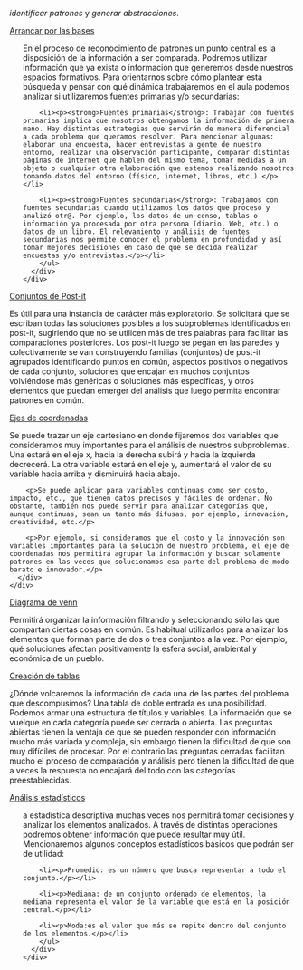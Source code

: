  _identificar patrones_ y _generar abstracciones_.

<div class="panel-group" id="accordion">
  <div class="panel panel-default" style="width: 100%;">
    <div class="panel-heading">
      <a data-toggle="collapse" data-parent="#accordion" href="#collapseOne">
        Arrancar por las bases
      </a>
    </div>
    <div id="collapseOne" class="panel-collapse collapse">
      <div class="panel-body">
        <ul><p>En el proceso de reconocimiento de patrones un punto central es la disposición de la información a ser comparada. Podremos utilizar información que ya exista o información que generemos desde nuestros espacios formativos. Para orientarnos sobre cómo plantear esta búsqueda y pensar con qué dinámica trabajaremos en el aula podemos analizar si utilizaremos fuentes primarias y/o secundarias:</p>
        
        <li><p><strong>Fuentes primarias</strong>: Trabajar con fuentes primarias implica que nosotros obtengamos la información de primera mano. Hay distintas estrategias que servirán de manera diferencial a cada problema que queramos resolver. Para mencionar algunas: elaborar una encuesta, hacer entrevistas a gente de nuestro entorno, realizar una observación participante, comparar distintas páginas de internet que hablen del mismo tema, tomar medidas a un objeto o cualquier otra elaboración que estemos realizando nosotros tomando datos del entorno (físico, internet, libros, etc.).</p></li>

        <li><p><strong>Fuentes secundarias</strong>: Trabajamos con fuentes secundarias cuando utilizamos los datos que procesó y analizó otr@. Por ejemplo, los datos de un censo, tablas o información ya procesada por otra persona (diario, Web, etc.) o datos de un libro. El relevamiento y análisis de fuentes secundarias nos permite conocer el problema en profundidad y así tomar mejores decisiones en caso de que se decida realizar encuestas y/o entrevistas.</p></li>
        </ul>
      </div>
    </div>
  </div>
    
  <div class="panel panel-default" style="width: 100%;">
    <div class="panel-heading">
      <a data-toggle="collapse" data-parent="#accordion" href="#collapseTwo">
        Conjuntos de Post-it 
      </a>
    </div>
    <div id="collapseTwo" class="panel-collapse collapse">
      <div class="panel-body">
        <p>Es útil para una instancia de carácter más exploratorio. Se solicitará que se escriban todas las soluciones posibles a los subproblemas identificados en post-it, sugiriendo que no se utilicen más de tres palabras para facilitar las comparaciones posteriores. Los post-it luego se pegan en las paredes y colectivamente se van construyendo familias (conjuntos) de post-it agrupados identificando puntos en común, aspectos positivos o negativos de cada conjunto, soluciones que encajan en muchos conjuntos volviéndose más genéricas o soluciones más específicas, y otros elementos que puedan emerger del análisis que luego permita encontrar patrones en común.</p>
      </div>
    </div>
  </div>
  
  <div class="panel panel-default" style="width: 100%;">
    <div class="panel-heading">
      <a data-toggle="collapse" data-parent="#accordion" href="#collapseThree">
        Ejes de coordenadas
      </a>
    </div>
    <div id="collapseThree" class="panel-collapse collapse">
      <div class="panel-body">
        <p>Se puede trazar un eje cartesiano en donde fijaremos dos variables que consideramos muy importantes para el análisis de nuestros subproblemas. Una estará en el eje x, hacia la derecha subirá y hacia la izquierda decrecerá. La otra variable estará en el eje y, aumentará el valor de su variable hacia arriba y disminuirá hacia abajo.</p>

        <p>Se puede aplicar para variables continuas como ser costo, impacto, etc., que tienen datos precisos y fáciles de ordenar. No obstante, también nos puede servir para analizar categorías que, aunque continuas, sean un tanto más difusas, por ejemplo, innovación, creatividad, etc.</p>

        <p>Por ejemplo, si consideramos que el costo y la innovación son variables importantes para la solución de nuestro problema, el eje de coordenadas nos permitirá agrupar la información y buscar solamente patrones en las veces que solucionamos esa parte del problema de modo barato e innovador.</p>
      </div>
    </div>
  </div>
  
  <div class="panel panel-default" style="width: 100%;">
    <div class="panel-heading">
      <a data-toggle="collapse" data-parent="#accordion" href="#collapseFour">
        Diagrama de venn
      </a>
    </div>
    <div id="collapseFour" class="panel-collapse collapse">
      <div class="panel-body">
        <p>Permitirá organizar la información filtrando y seleccionando sólo las que compartan ciertas cosas en común. Es habitual utilizarlos para analizar los elementos que forman parte de dos o tres conjuntos a la vez. Por ejemplo, qué soluciones afectan positivamente la esfera social, ambiental y económica de un pueblo.</p>
      </div>
    </div>
  </div>

  <div class="panel panel-default" style="width: 100%;">
    <div class="panel-heading">
      <a data-toggle="collapse" data-parent="#accordion" href="#collapseFive">
        Creación de tablas
      </a>
    </div>
    <div id="collapseFive" class="panel-collapse collapse">
      <div class="panel-body">
        <p>¿Dónde volcaremos la información de cada una de las partes del problema que descompusimos? Una tabla de doble entrada es una posibilidad. Podemos armar una estructura de títulos y variables. La información que se vuelque en cada categoría puede ser cerrada o abierta. Las preguntas abiertas tienen la ventaja de que se pueden responder con información mucho más variada y compleja, sin embargo tienen la dificultad de que son muy difíciles de procesar. Por el contrario las preguntas cerradas facilitan mucho el proceso de comparación y análisis pero tienen la dificultad de que a veces la respuesta no encajará del todo con las categorías preestablecidas.</p>
      </div>
    </div>
  </div>  
  
  <div class="panel panel-default" style="width: 100%;">
    <div class="panel-heading">
      <a data-toggle="collapse" data-parent="#accordion" href="#collapseSix">
        Análisis estadísticos
      </a>
    </div>
    <div id="collapseSix" class="panel-collapse collapse">
      <div class="panel-body">
        <ul><p>a estadística descriptiva muchas veces nos permitirá tomar decisiones y analizar los elementos analizados. A través de distintas operaciones podremos obtener información que puede resultar muy útil. Mencionaremos algunos conceptos estadísticos básicos que podrán ser de utilidad:</p>
        
        <li><p>Promedio: es un número que busca representar a todo el conjunto.</p></li>

        <li><p>Mediana: de un conjunto ordenado de elementos, la mediana representa el valor de la variable que está en la posición central.</p></li>
        
        <li><p>Moda:es el valor que más se repite dentro del conjunto de los elementos.</p></li>
        </ul>
      </div>
    </div>
  </div>  
</div>